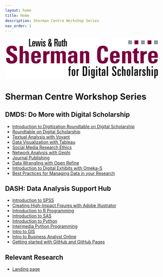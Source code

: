```yaml
---
layout: home
title: Home
description: Sherman Centre Workshop Series
nav_order: 1
---
```

<img src="assets/img/scds-logo-1280p.png" alt="Logo" width="695">

# Sherman Centre Workshop Series

## DMDS: Do More with Digital Scholarship
- [Introduction to Digitization Roundtable on Digital Scholarship](https://echo360.ca/media/64eab494-dc95-4b06-8189-4162f5794cb7/public )
- [Roundtable on Digital Scholarship](https://echo360.ca/media/4bf1930d-3bfa-4a75-bc70-88e70b696c9e/public)
- [Textual Analysis with Voyant](https://scds.github.io/intro-voyant/)
- [Data Visualization with Tableau](https://scds.github.io/intro-tableau/)
- [Social Media Research Ethics](https://scds.github.io/sm-research-ethics/)
- [Network Analysis with Gephi](https://scds.github.io/intro-gephi/)
- [Journal Publishing](https://echo360.ca/media/0c76b46e-74ba-430a-bba6-f35c559d33e1/public)
- [Data Wrangling with Open Refine](https://scds.github.io/data-wrangling/)
- [Introduction to Digital Exhibits with Omeka-S](https://scds.github.io/Omeka-S/)
- [Best Practices for Managing Data in your Research](https://scds.github.io/intro-rdm/)

## DASH: Data Analysis Support Hub
- [Introduction to SPSS](https://echo360.ca/media/6a02fc27-7bee-4395-90b6-ad1a046ac437/public)
- [Creating High-Impact Figures with Adobe Illustrator](https://echo360.ca/media/5f179134-8790-4c69-89fb-10d89ef6b1f4/public)
- [Introduction to R Programming](https://echo360.ca/media/cce0cc9a-3f33-4a06-b45e-6f8462029ca6/public)
- [Introduction to SAS](https://echo360.ca/media/0a95c3ba-c288-4412-9977-bfd5d9cf78c2/public)
- [Introduction to Python](https://echo360.ca/media/f8149a76-b627-4b26-aadc-3600945bcc82/public)
- [Intermedia Python Programming](https://echo360.ca/media/93a69b06-3e97-41e7-9bfa-6b0157719e96/public)
- [Intro to GIS](https://scds.github.io/intro-gis/)
- [Intro to Business Analyst Online](https://scds.github.io/intro-to-bao/)
- [Getting started with GitHub and GitHub Pages](https://github.com/scds/github-pages)

## Relevant Research
- [Landing page](https://scds.github.io/relevant-research-landing/)

<!-- Edit the content below for the workshop in question. Once you're ready to publish, remove the comment characters e.g. "<!--" at the start and end -->

<!--
<img src="assets/img/dmds-tableau.png" alt="Workshop Title Slide" width="720">

# Welcome to Data Visualization with Tableau. 

You might not think of numbers and locations as Humanities data, but it all depends on how you use them! Working with numeric and spatial data, you will learn how to create visualizations in [Tableau](https://www.tableau.com/).

Proceed to the [Preparation](preparation) page to get started.
-->


